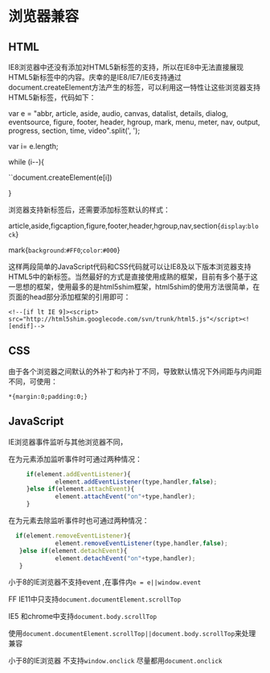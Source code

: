 # 浏览器兼容

## HTML

IE8浏览器中还没有添加对HTML5新标签的支持，所以在IE8中无法直接展现HTML5新标签中的内容。庆幸的是IE8/IE7/IE6支持通过document.createElement方法产生的标签，可以利用这一特性让这些浏览器支持HTML5新标签，代码如下：

var e = "abbr, article, aside, audio, canvas, datalist, details, dialog, eventsource, figure, footer, header, hgroup, mark, menu, meter, nav, output, progress, section, time, video".split(', ');

var i= e.length;

while (i--){

``document.createElement(e[i])

}

浏览器支持新标签后，还需要添加标签默认的样式：

article,aside,figcaption,figure,footer,header,hgroup,nav,section{``display``:``block``}

mark{``background``:``#FF0``;``color``:``#000``}

这样两段简单的JavaScript代码和CSS代码就可以让IE8及以下版本浏览器支持HTML5中的新标签。当然最好的方式是直接使用成熟的框架，目前有多个基于这一思想的框架，使用最多的是html5shim框架，html5shim的使用方法很简单，在页面的head部分添加框架的引用即可：

`<!--[if lt IE 9]><script> src="http://html5shim.googlecode.com/svn/trunk/html5.js"</script><![endif]-->`

## CSS

由于各个浏览器之间默认的外补丁和内补丁不同，导致默认情况下外间距与内间距不同，可使用：

`*{margin:0;padding:0;}`

## JavaScript

IE浏览器事件监听与其他浏览器不同，

在为元素添加监听事件时可通过两种情况：

```JavaScript
     if(element.addEventListener){
             element.addEventListener(type,handler,false);
     }else if(element.attachEvent){
             element.attachEvent("on"+type,handler);
     }
```

在为元素去除监听事件时也可通过两种情况：

```JavaScript
  if(element.removeEventListener){
             element.removeEventListener(type,handler,false);
   }else if(element.detachEvent){
             element.detachEvent("on"+type,handler);
   }
```

小于8的IE浏览器不支持event ,在事件内`e = e||window.event`

FF IE11中只支持`document.documentElement.scrollTop`

IE5 和chrome中支持`document.body.scrollTop`

使用`document.documentElement.scrollTop||document.body.scrollTop`来处理兼容

小于8的IE浏览器 不支持`window.onclick` 尽量都用`document.onclick `
